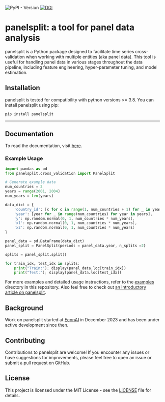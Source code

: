 ![PyPI - Version](https://img.shields.io/pypi/v/panelsplit)
[![DOI](https://zenodo.org/badge/DOI/10.5281/zenodo.114933814.svg)](https://doi.org/10.5281/zenodo.14933814)

# panelsplit: a tool for panel data analysis

panelsplit is a Python package designed to facilitate time series cross-validation when working with multiple entities (aka panel data). This tool is useful for handling panel data in various stages throughout the data pipeline, including feature engineering, hyper-parameter tuning, and model estimation.

## Installation

panelsplit is tested for compatibility with python versions >= 3.8. You can install panelsplit using pip:

```bash
pip install panelsplit
```

---

## Documentation

To read the documentation, visit [here](https://4freye.github.io/panelsplit/panelsplit.html).

### Example Usage

```python
import pandas as pd
from panelsplit.cross_validation import PanelSplit

# Generate example data
num_countries = 2
years = range(2001, 2004)
num_years = len(years)

data_dict = {
    'country_id': [c for c in range(1, num_countries + 1) for _ in years],
    'year': [year for _ in range(num_countries) for year in years],
    'y': np.random.normal(0, 1, num_countries * num_years),
    'x1': np.random.normal(0, 1, num_countries * num_years),
    'x2': np.random.normal(0, 1, num_countries * num_years)
}

panel_data = pd.DataFrame(data_dict)
panel_split = PanelSplit(periods = panel_data.year, n_splits =2)

splits = panel_split.split()

for train_idx, test_idx in splits:
    print("Train:"); display(panel_data.loc[train_idx])
    print("Test:"); display(panel_data.loc[test_idx])
```

For more examples and detailed usage instructions, refer to the [examples](examples) directory in this repository. Also feel free to check out [an introductory article on panelsplit](https://towardsdatascience.com/how-to-cross-validate-your-panel-data-in-python-9ad981ddd043).

## Background

Work on panelsplit started at [EconAI](https://www.linkedin.com/company/econ-ai/) in December 2023 and has been under active development since then.

## Contributing

Contributions to panelsplit are welcome! If you encounter any issues or have suggestions for improvements, please feel free to open an issue or submit a pull request on GitHub.

## License

This project is licensed under the MIT License - see the [LICENSE](LICENSE) file for details.
